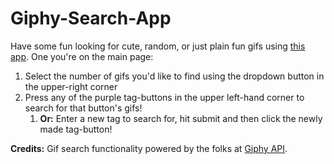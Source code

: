 # Giphy-Search-App

Have some fun looking for cute, random, or just plain fun gifs using [this app](https://mkallgren08.github.io/Giphy-Search-App/).
One you're on the main page:
  1. Select the number of gifs you'd like to find using the dropdown button in the upper-right corner 
  1. Press any of the purple tag-buttons in the upper left-hand corner to search for that button's gifs!
      1. **Or:** Enter a new tag to search for, hit submit and then click the newly made tag-button!

**Credits:** Gif search functionality powered by the folks at [Giphy API](https://github.com/Giphy/GiphyAPI).

